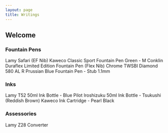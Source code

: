 ```yaml
---
layout: page
title: Writings
---
```

## Welcome

### Fountain Pens
Lamy Safari (EF Nib)
Kaweco Classic Sport Fountain Pen Green - M
Conklin Duraflex Limited Edition Fountain Pen (Flex Nib) Chrome
TWSBI Diamond 580 AL R Prussian Blue Fountain Pen - Stub 1.1mm

### Inks
Lamy T52 50ml Ink Bottle - Blue
Pilot Iroshizuku 50ml Ink Bottle - Tsukushi (Reddish Brown)
Kaweco Ink Cartridge - Pearl Black


### Assessories
Lamy Z28 Converter